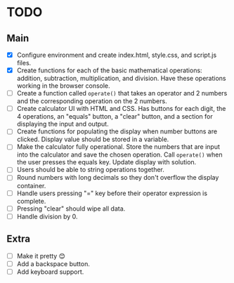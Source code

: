 # TODO

## Main

- [x] Configure environment and create index.html, style.css, and script.js files.
- [x] Create functions for each of the basic mathematical operations: addition, subtraction, multiplication, and division. Have these operations working in the browser console.
- [ ] Create a function called `operate()` that takes an operator and 2 numbers and the corresponding operation on the 2 numbers.
- [ ] Create calculator UI with HTML and CSS. Has buttons for each digit, the 4 operations, an "equals" button, a "clear" button, and a section for displaying the input and output.
- [ ] Create functions for populating the display when number buttons are clicked. Display value should be stored in a variable.
- [ ] Make the calculator fully operational. Store the numbers that are input into the calculator and save the chosen operation. Call `operate()` when the user presses the equals key. Update display with solution.
- [ ] Users should be able to string operations together.
- [ ] Round numbers with long decimals so they don't overflow the display container.
- [ ] Handle users pressing "=" key before their operator expression is complete.
- [ ] Pressing "clear" should wipe all data.
- [ ] Handle division by 0.

## Extra

- [ ] Make it pretty :blush:
- [ ] Add a backspace button.
- [ ] Add keyboard support.